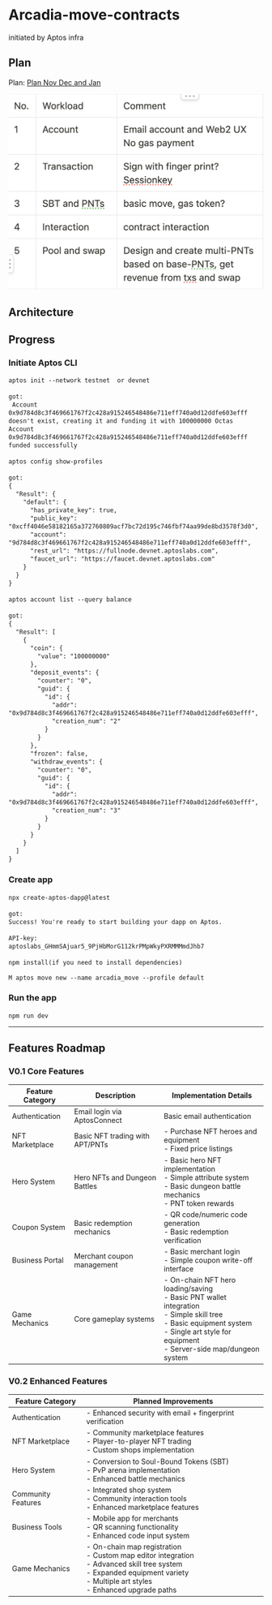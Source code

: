 # Arcadia-move-contracts

initiated by Aptos infra

## Plan

Plan: [Plan Nov Dec and Jan](https://www.notion.so/cmuba/Plan-Nov-Dec-and-Jan-1456900e50b680e689d8cde30521938c)

![Arcadia-five-components](https://raw.githubusercontent.com/jhfnetboy/MarkDownImg/main/img/202412021146175.png)

## Architecture

## Progress

### Initiate Aptos CLI

```
aptos init --network testnet  or devnet

got:
 Account 0x9d784d8c3f469661767f2c428a915246548486e711eff740a0d12ddfe603efff doesn't exist, creating it and funding it with 100000000 Octas
Account 0x9d784d8c3f469661767f2c428a915246548486e711eff740a0d12ddfe603efff funded successfully

aptos config show-profiles

got:
{
  "Result": {
    "default": {
      "has_private_key": true,
      "public_key": "0xcff4046e58182165a372760809acf7bc72d195c746fbf74aa99de8bd3578f3d0",
      "account": "9d784d8c3f469661767f2c428a915246548486e711eff740a0d12ddfe603efff",
      "rest_url": "https://fullnode.devnet.aptoslabs.com",
      "faucet_url": "https://faucet.devnet.aptoslabs.com"
    }
  }
}

aptos account list --query balance

got:
{
  "Result": [
    {
      "coin": {
        "value": "100000000"
      },
      "deposit_events": {
        "counter": "0",
        "guid": {
          "id": {
            "addr": "0x9d784d8c3f469661767f2c428a915246548486e711eff740a0d12ddfe603efff",
            "creation_num": "2"
          }
        }
      },
      "frozen": false,
      "withdraw_events": {
        "counter": "0",
        "guid": {
          "id": {
            "addr": "0x9d784d8c3f469661767f2c428a915246548486e711eff740a0d12ddfe603efff",
            "creation_num": "3"
          }
        }
      }
    }
  ]
}

```

### Create app

```
npx create-aptos-dapp@latest

got:
Success! You're ready to start building your dapp on Aptos.

API-key:
aptoslabs_GHmmSAjuar5_9PjHbMorG112krPMpWkyPXRMMMmdJhb7

npm install(if you need to install dependencies)

```

```
M aptos move new --name arcadia_move --profile default
```

### Run the app

```
npm run dev

```
--------------------------------


## Features Roadmap

### V0.1 Core Features

| Feature Category | Description | Implementation Details |
|-----------------|-------------|------------------------|
| Authentication | Email login via AptosConnect | Basic email authentication |
| NFT Marketplace | Basic NFT trading with APT/PNTs | - Purchase NFT heroes and equipment<br>- Fixed price listings |
| Hero System | Hero NFTs and Dungeon Battles | - Basic hero NFT implementation<br>- Simple attribute system<br>- Basic dungeon battle mechanics<br>- PNT token rewards |
| Coupon System | Basic redemption mechanics | - QR code/numeric code generation<br>- Basic redemption verification |
| Business Portal | Merchant coupon management | - Basic merchant login<br>- Simple coupon write-off interface |
| Game Mechanics | Core gameplay systems | - On-chain NFT hero loading/saving<br>- Basic PNT wallet integration<br>- Simple skill tree<br>- Basic equipment system<br>- Single art style for equipment<br>- Server-side map/dungeon system |

### V0.2 Enhanced Features

| Feature Category | Planned Improvements |
|-----------------|---------------------|
| Authentication | - Enhanced security with email + fingerprint verification |
| NFT Marketplace | - Community marketplace features<br>- Player-to-player NFT trading<br>- Custom shops implementation |
| Hero System | - Conversion to Soul-Bound Tokens (SBT)<br>- PvP arena implementation<br>- Enhanced battle mechanics |
| Community Features | - Integrated shop system<br>- Community interaction tools<br>- Enhanced marketplace features |
| Business Tools | - Mobile app for merchants<br>- QR scanning functionality<br>- Enhanced code input system |
| Game Mechanics | - On-chain map registration<br>- Custom map editor integration<br>- Advanced skill tree system<br>- Expanded equipment variety<br>- Multiple art styles<br>- Enhanced upgrade paths |
